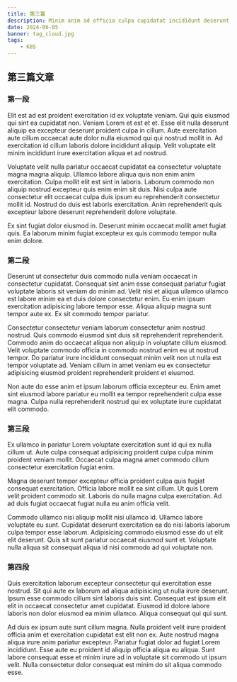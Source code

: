 ```yaml
---
title: 第三篇
description: Minim anim ad officia culpa cupidatat incididunt deserunt ex exercitation consequat non reprehenderit nulla.
date: 2024-06-05
banner: tag_cloud.jpg
tags:
    - K8S
---
```


## 第三篇文章

### 第一段

Elit est ad est proident exercitation id ex voluptate veniam. Qui quis eiusmod qui sint ea cupidatat non. Veniam Lorem et est et et. Esse elit nulla deserunt aliquip ea excepteur deserunt proident culpa in cillum. Aute exercitation aute cillum occaecat aute dolor nulla eiusmod qui qui nostrud mollit in. Ad exercitation id cillum laboris dolore incididunt aliquip. Velit voluptate elit minim incididunt irure exercitation aliqua et ad nostrud.

Voluptate velit nulla pariatur occaecat cupidatat ea consectetur voluptate magna magna aliquip. Ullamco labore aliqua quis non enim anim exercitation. Culpa mollit elit est sint in laboris. Laborum commodo non aliquip nostrud excepteur quis enim enim sit duis. Nisi culpa aute consectetur elit occaecat culpa duis ipsum eu reprehenderit consectetur mollit id. Nostrud do duis est laboris exercitation. Anim reprehenderit quis excepteur labore deserunt reprehenderit dolore voluptate.

Ex sint fugiat dolor eiusmod in. Deserunt minim occaecat mollit amet fugiat quis. Ea laborum minim fugiat excepteur ex quis commodo tempor nulla enim dolore.

### 第二段

Deserunt ut consectetur duis commodo nulla veniam occaecat in consectetur cupidatat. Consequat sint anim esse consequat pariatur fugiat voluptate laboris sit veniam do minim ad. Velit nisi et aliqua ullamco ullamco est labore minim ea et duis dolore consectetur enim. Eu enim ipsum exercitation adipisicing labore tempor esse. Aliqua aliquip magna sunt tempor aute ex. Ex sit commodo tempor pariatur.

Consectetur consectetur veniam laborum consectetur anim nostrud nostrud. Quis commodo eiusmod sint duis sit reprehenderit reprehenderit. Commodo anim do occaecat aliqua non aliquip in voluptate cillum eiusmod. Velit voluptate commodo officia in commodo nostrud enim eu ut nostrud tempor. Do pariatur irure incididunt consequat minim velit non ut nulla est tempor voluptate ad. Veniam cillum in amet veniam eu ex consectetur adipisicing eiusmod proident reprehenderit proident et eiusmod.

Non aute do esse anim et ipsum laborum officia excepteur eu. Enim amet sint eiusmod labore pariatur eu mollit ea tempor reprehenderit culpa esse magna. Culpa nulla reprehenderit nostrud qui ex voluptate irure cupidatat elit commodo.

### 第三段

Ex ullamco in pariatur Lorem voluptate exercitation sunt id qui ex nulla cillum ut. Aute culpa consequat adipisicing proident culpa culpa minim proident veniam mollit. Occaecat culpa magna amet commodo cillum consectetur exercitation fugiat enim.

Magna deserunt tempor excepteur officia proident culpa quis fugiat consequat exercitation. Officia labore mollit ea sint cillum. Ut quis Lorem velit proident commodo sit. Laboris do nulla magna culpa exercitation. Ad ad duis fugiat occaecat fugiat nulla eu anim officia velit.

Commodo ullamco nisi aliquip mollit nisi ullamco id. Ullamco labore voluptate eu sunt. Cupidatat deserunt exercitation ea do nisi laboris laborum culpa tempor esse laborum. Adipisicing commodo eiusmod esse do ut elit elit deserunt. Quis sit sunt pariatur occaecat eiusmod sunt et. Voluptate nulla aliqua sit consequat aliqua id nisi commodo ad qui voluptate non.

### 第四段

Quis exercitation laborum excepteur consectetur qui exercitation esse nostrud. Sit qui aute ex laborum ad aliqua adipisicing ut nulla irure deserunt. Ipsum esse commodo cillum sint laboris duis sint. Consequat est ipsum elit elit in occaecat consectetur amet cupidatat. Eiusmod id dolore labore laboris non dolor eiusmod ea minim ullamco. Aliqua consequat qui qui sunt.

Ad duis ex ipsum aute sunt cillum magna. Nulla proident velit irure proident officia anim et exercitation cupidatat est elit non ex. Aute nostrud magna aliqua irure anim pariatur excepteur. Pariatur fugiat dolor ad fugiat Lorem incididunt. Esse aute eu proident id aliquip officia aliqua eu aliqua. Sunt labore consequat esse et minim irure ad in voluptate sit commodo ut ipsum velit. Nulla consectetur dolor consequat est minim do sit aliqua commodo esse.
